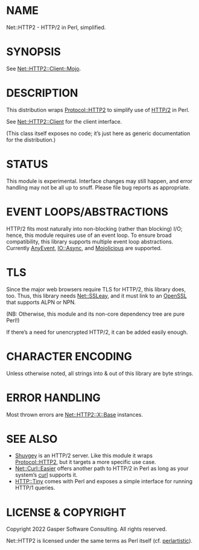 # NAME

Net::HTTP2 - HTTP/2 in Perl, simplified.

# SYNOPSIS

See [Net::HTTP2::Client::Mojo](https://metacpan.org/pod/Net%3A%3AHTTP2%3A%3AClient%3A%3AMojo).

# DESCRIPTION

This distribution wraps [Protocol::HTTP2](https://metacpan.org/pod/Protocol%3A%3AHTTP2) to
simplify use of [HTTP/2](https://www.rfc-editor.org/rfc/rfc9113) in
Perl.

See [Net::HTTP2::Client](https://metacpan.org/pod/Net%3A%3AHTTP2%3A%3AClient) for the client interface.

(This class itself exposes no code; it’s just here as generic documentation
for the distribution.)

# STATUS

This module is experimental. Interface changes may still happen,
and error handling may not be all up to snuff. Please file bug reports
as appropriate.

# EVENT LOOPS/ABSTRACTIONS

HTTP/2 fits most naturally into non-blocking (rather than blocking) I/O;
hence, this module requires use of an event loop. To ensure broad
compatibility, this library supports multiple event loop abstractions.
Currently [AnyEvent](https://metacpan.org/pod/AnyEvent), [IO::Async](https://metacpan.org/pod/IO%3A%3AAsync), and [Mojolicious](https://metacpan.org/pod/Mojolicious) are supported.

# TLS

Since the major web browsers require TLS for HTTP/2, this library does, too.
Thus, this library needs [Net::SSLeay](https://metacpan.org/pod/Net%3A%3ASSLeay), and it must link to an
[OpenSSL](https://openssl.org) that supports ALPN or NPN.

(NB: Otherwise, this module and its non-core dependency tree are pure Perl!)

If there’s a need for unencrypted HTTP/2, it can be added easily enough.

# CHARACTER ENCODING

Unless otherwise noted, all strings into & out of this library
are byte strings.

# ERROR HANDLING

Most thrown errors are [Net::HTTP2::X::Base](https://metacpan.org/pod/Net%3A%3AHTTP2%3A%3AX%3A%3ABase) instances.

# SEE ALSO

- [Shuvgey](https://metacpan.org/pod/Shuvgey) is an HTTP/2 server. Like this module it wraps
[Protocol::HTTP2](https://metacpan.org/pod/Protocol%3A%3AHTTP2), but it targets a more specific use case.
- [Net::Curl::Easier](https://metacpan.org/pod/Net%3A%3ACurl%3A%3AEasier) offers another path to HTTP/2 in Perl as long
as your system’s [curl](https://curl.se) supports it.
- [HTTP::Tiny](https://metacpan.org/pod/HTTP%3A%3ATiny) comes with Perl and exposes a simple interface for
running HTTP/1 queries.

# LICENSE & COPYRIGHT

Copyright 2022 Gasper Software Consulting. All rights reserved.

Net::HTTP2 is licensed under the same terms as Perl itself (cf.
[perlartistic](https://metacpan.org/pod/perlartistic)).
